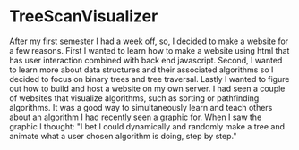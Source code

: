 # TreeScanVisualizer
After my first semester I had a week off, so, I decided to make a website for a few reasons. First I wanted to learn how to make a website using html that has user interaction combined with back end javascript. Second, I wanted to learn more about data structures and their associated algorithms so I decided to focus on binary trees and tree traversal. Lastly I wanted to figure out how to build and host a website on my own server. I had seen a couple of websites that visualize algorithms, such as sorting or pathfinding algorithms. It was a good way to simultaneously learn and teach others about an algorithm I had recently seen a graphic for. When I saw the graphic I thought: "I bet I could dynamically and randomly make a tree and animate what a user chosen algorithm is doing, step by step."

